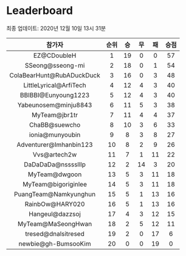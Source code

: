 # Leaderboard
최종 업데이트: 2020년 12월 10일 13시 31분




| 참가자 | 순위 | 승 | 무 | 패 | 승점 |
|:---:|:---:|:---:|:---:|:---:|:---:|
| EZ@CDoubleH | 1 | 19 | 0 | 0 | 57 |
| SSeong@sseong-mi | 2 | 18 | 0 | 1 | 54 |
| ColaBearHunt@RubADuckDuck | 3 | 16 | 0 | 3 | 48 |
| LittleLyrical@ArfiTech | 4 | 12 | 4 | 3 | 40 |
| BBIBBI@Eunyoung1223 | 5 | 12 | 4 | 3 | 40 |
| Yabeunosem@minju8843 | 6 | 11 | 5 | 3 | 38 |
| MyTeam@jbr1tr | 7 | 11 | 4 | 4 | 37 |
| ChaBB@suewcho | 8 | 10 | 3 | 6 | 33 |
| ionia@munyoubin | 9 | 8 | 3 | 8 | 27 |
| Adventurer@Imhanbin123 | 10 | 8 | 2 | 9 | 26 |
| Vvs@artech2w | 11 | 7 | 1 | 11 | 22 |
| DaDaDaDa@nsssslllp | 12 | 2 | 14 | 3 | 20 |
| MyTeam@dwgoon | 13 | 5 | 3 | 11 | 18 |
| MyTeam@bigoriginlee | 14 | 5 | 3 | 11 | 18 |
| PuangTeam@Namkyunghun | 15 | 5 | 1 | 13 | 16 |
| RainbOw@HARY020 | 16 | 5 | 1 | 13 | 16 |
| Hangeul@dazzsoj | 17 | 4 | 3 | 12 | 15 |
| MyTeam@MaSeongHwan | 18 | 2 | 5 | 12 | 11 |
| tresed@dnalsitresed | 19 | 2 | 0 | 17 | 6 |
| newbie@gh-BumsooKim | 20 | 0 | 0 | 19 | 0 |